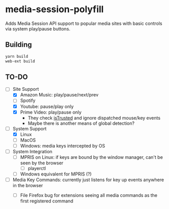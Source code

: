 # media-session-polyfill

Adds Media Session API support to popular media sites with basic controls via system play/pause buttons.

## Building

```bash
yarn build
web-ext build
```

## TO-DO
- [ ] Site Support
    - [x] Amazon Music: play/pause/next/prev
    - [ ] Spotify
    - [x] Youtube: pause/play only
    - [x] Prime Video: play/pause only
        - They check [isTrusted](https://developer.mozilla.org/en-US/docs/Web/API/Event/isTrusted) and ignore dispatched mouse/key events
        - Maybe there is another means of global detection?
- [ ] System Support
    - [x] Linux
    - [ ] MacOS
    - [ ] Windows: media keys intercepted by OS
- [ ] System Integration
    - [ ] MPRIS on Linux: if keys are bound by the window manager, can't be seen by the browser
        - [ ] playerctl
    - [ ] Windows equivalent for MPRIS (?)
- [ ] Media Key Commands: currently just listens for key up events anywhere in the browser
    - [ ] File Firefox bug for extensions seeing all media commands as the first registered command

